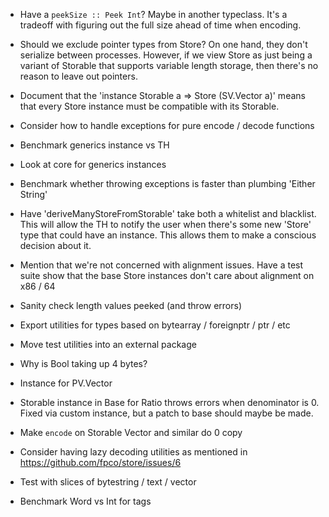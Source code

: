 * Have a `peekSize :: Peek Int`?  Maybe in another typeclass.  It's a tradeoff
  with figuring out the full size ahead of time when encoding.

* Should we exclude pointer types from Store?  On one hand, they don't serialize
  between processes.  However, if we view Store as just being a variant of
  Storable that supports variable length storage, then there's no reason to
  leave out pointers.

* Document that the 'instance Storable a => Store (SV.Vector a)' means that
  every Store instance must be compatible with its Storable.

* Consider how to handle exceptions for pure encode / decode functions

* Benchmark generics instance vs TH

* Look at core for generics instances

* Benchmark whether throwing exceptions is faster than plumbing 'Either String'

* Have 'deriveManyStoreFromStorable' take both a whitelist and blacklist. This
  will allow the TH to notify the user when there's some new 'Store' type that
  could have an instance. This allows them to make a conscious decision about
  it.

* Mention that we're not concerned with alignment issues.  Have a test suite
  show that the base Store instances don't care about alignment on x86 / 64

* Sanity check length values peeked (and throw errors)

* Export utilities for types based on bytearray / foreignptr / ptr / etc

* Move test utilities into an external package

* Why is Bool taking up 4 bytes?

* Instance for PV.Vector

* Storable instance in Base for Ratio throws errors when denominator is 0.
  Fixed via custom instance, but a patch to base should maybe be made.

* Make `encode` on Storable Vector and similar do 0 copy

* Consider having lazy decoding utilities as mentioned in
  https://github.com/fpco/store/issues/6

* Test with slices of bytestring / text / vector

* Benchmark Word vs Int for tags
